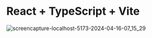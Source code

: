 # React + TypeScript + Vite

![screencapture-localhost-5173-2024-04-16-07_15_29](https://github.com/Abdelrady-M/React-ts-alert-project/assets/35803460/e7afdc1d-ab3b-4ac7-b477-a7be7f027d89)
